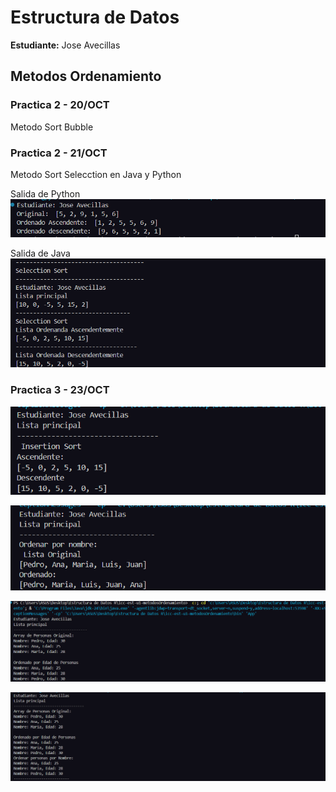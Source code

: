 
# Estructura de Datos

**Estudiante:** Jose Avecillas 

## Metodos Ordenamiento

### Practica 2 - 20/OCT
Metodo Sort Bubble

### Practica 2 - 21/OCT
Metodo Sort Selecction en Java y Python

Salida de Python
![alt text](assets/SortSelectionPy.png)

Salida de Java
![alt text](assets/SortSelectionJava.png)

### Practica 3 - 23/OCT

![alt text](assets/SortInsertionByNumber.png)

![alt text](assets/SortInsertionByName.png)

![alt text](assets/SortInsertionPersonByAge.png)

![alt text](assets/SortInsertionPersonByName.png)